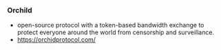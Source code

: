### Orchild
- open-source protocol with a token-based bandwidth exchange to protect everyone around the world from censorship and surveillance.
- https://orchidprotocol.com/